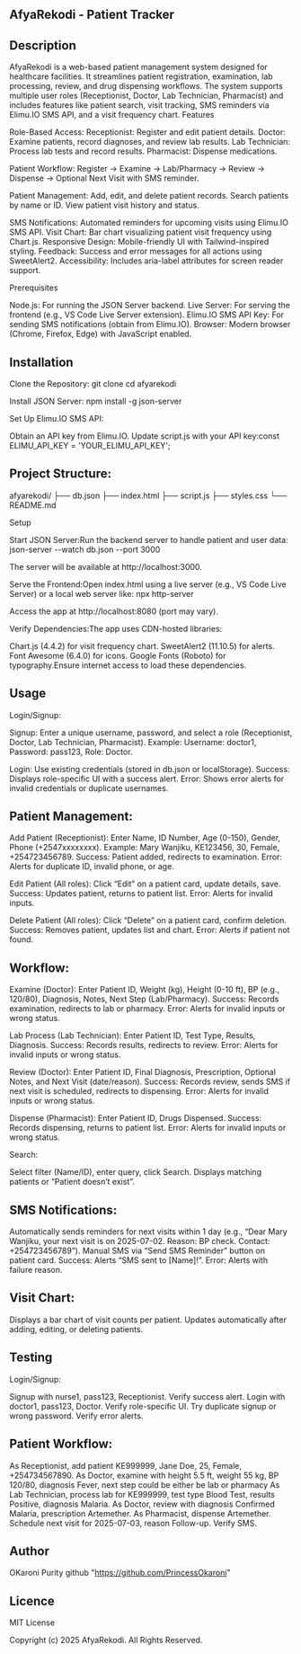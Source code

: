 ## AfyaRekodi - Patient Tracker

## Description
AfyaRekodi is a web-based patient management system designed for healthcare facilities. It streamlines patient registration, examination, lab processing, review, and drug dispensing workflows. The system supports multiple user roles (Receptionist, Doctor, Lab Technician, Pharmacist) and includes features like patient search, visit tracking, SMS reminders via Elimu.IO SMS API, and a visit frequency chart.
Features

Role-Based Access:
Receptionist: Register and edit patient details.
Doctor: Examine patients, record diagnoses, and review lab results.
Lab Technician: Process lab tests and record results.
Pharmacist: Dispense medications.


Patient Workflow:
Register → Examine → Lab/Pharmacy → Review → Dispense → Optional Next Visit with SMS reminder.


Patient Management:
Add, edit, and delete patient records.
Search patients by name or ID.
View patient visit history and status.


SMS Notifications: Automated reminders for upcoming visits using Elimu.IO SMS API.
Visit Chart: Bar chart visualizing patient visit frequency using Chart.js.
Responsive Design: Mobile-friendly UI with Tailwind-inspired styling.
Feedback: Success and error messages for all actions using SweetAlert2.
Accessibility: Includes aria-label attributes for screen reader support.

Prerequisites

Node.js: For running the JSON Server backend.
Live Server: For serving the frontend (e.g., VS Code Live Server extension).
Elimu.IO SMS API Key: For sending SMS notifications (obtain from Elimu.IO).
Browser: Modern browser (Chrome, Firefox, Edge) with JavaScript enabled.

## Installation

Clone the Repository:
git clone <repository-url>
cd afyarekodi


Install JSON Server:
npm install -g json-server


Set Up Elimu.IO SMS API:

Obtain an API key from Elimu.IO.
Update script.js with your API key:const ELIMU_API_KEY = 'YOUR_ELIMU_API_KEY';




## Project Structure:
afyarekodi/
├── db.json
├── index.html
├── script.js
├── styles.css
└── README.md



Setup

Start JSON Server:Run the backend server to handle patient and user data:
json-server --watch db.json --port 3000

The server will be available at http://localhost:3000.

Serve the Frontend:Open index.html using a live server (e.g., VS Code Live Server) or a local web server like:
npx http-server

Access the app at http://localhost:8080 (port may vary).

Verify Dependencies:The app uses CDN-hosted libraries:

Chart.js (4.4.2) for visit frequency chart.
SweetAlert2 (11.10.5) for alerts.
Font Awesome (6.4.0) for icons.
Google Fonts (Roboto) for typography.Ensure internet access to load these dependencies.



## Usage

Login/Signup:

Signup: Enter a unique username, password, and select a role (Receptionist, Doctor, Lab Technician, Pharmacist). Example:
Username: doctor1, Password: pass123, Role: Doctor.


Login: Use existing credentials (stored in db.json or localStorage).
Success: Displays role-specific UI with a success alert.
Error: Shows error alerts for invalid credentials or duplicate usernames.


## Patient Management:

Add Patient (Receptionist):
Enter Name, ID Number, Age (0-150), Gender, Phone (+2547xxxxxxxx).
Example: Mary Wanjiku, KE123456, 30, Female, +254723456789.
Success: Patient added, redirects to examination.
Error: Alerts for duplicate ID, invalid phone, or age.


Edit Patient (All roles):
Click “Edit” on a patient card, update details, save.
Success: Updates patient, returns to patient list.
Error: Alerts for invalid inputs.


Delete Patient (All roles):
Click “Delete” on a patient card, confirm deletion.
Success: Removes patient, updates list and chart.
Error: Alerts if patient not found.




## Workflow:

Examine (Doctor):
Enter Patient ID, Weight (kg), Height (0-10 ft), BP (e.g., 120/80), Diagnosis, Notes, Next Step (Lab/Pharmacy).
Success: Records examination, redirects to lab or pharmacy.
Error: Alerts for invalid inputs or wrong status.


Lab Process (Lab Technician):
Enter Patient ID, Test Type, Results, Diagnosis.
Success: Records results, redirects to review.
Error: Alerts for invalid inputs or wrong status.


Review (Doctor):
Enter Patient ID, Final Diagnosis, Prescription, Optional Notes, and Next Visit (date/reason).
Success: Records review, sends SMS if next visit is scheduled, redirects to dispensing.
Error: Alerts for invalid inputs or wrong status.


Dispense (Pharmacist):
Enter Patient ID, Drugs Dispensed.
Success: Records dispensing, returns to patient list.
Error: Alerts for invalid inputs or wrong status.




Search:

Select filter (Name/ID), enter query, click Search.
Displays matching patients or “Patient doesn’t exist”.


## SMS Notifications:

Automatically sends reminders for next visits within 1 day (e.g., “Dear Mary Wanjiku, your next visit is on 2025-07-02. Reason: BP check. Contact: +254723456789”).
Manual SMS via “Send SMS Reminder” button on patient card.
Success: Alerts “SMS sent to [Name]!”.
Error: Alerts with failure reason.


## Visit Chart:

Displays a bar chart of visit counts per patient.
Updates automatically after adding, editing, or deleting patients.


## Testing

Login/Signup:

Signup with nurse1, pass123, Receptionist. Verify success alert.
Login with doctor1, pass123, Doctor. Verify role-specific UI.
Try duplicate signup or wrong password. Verify error alerts.


## Patient Workflow:

As Receptionist, add patient KE999999, Jane Doe, 25, Female, +254734567890.
As Doctor, examine with height 5.5 ft, weight 55 kg, BP 120/80, diagnosis Fever, next step could be either be lab or pharmacy
As Lab Technician, process lab for KE999999, test type Blood Test, results Positive, diagnosis Malaria.
As Doctor, review with diagnosis Confirmed Malaria, prescription Artemether.
As Pharmacist, dispense Artemether.
Schedule next visit for 2025-07-03, reason Follow-up. Verify SMS.

## Author
OKaroni Purity
github "https://github.com/PrincessOkaroni"

## Licence
MIT License

Copyright (c) 2025 AfyaRekodi. All Rights Reserved.
